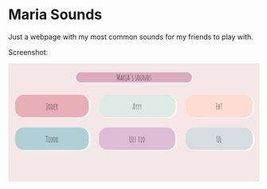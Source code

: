 # Maria Sounds

Just a webpage with my most common sounds for my friends to play with.

Screenshot:

![Screenshot](images/capture.png)
